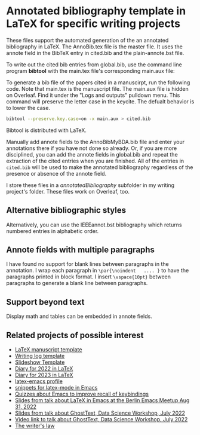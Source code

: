 # Annotated bibliography template in LaTeX for specific writing projects

These files support the automated generation of the an annotated bibliography in LaTeX.
The AnnoBib.tex file is the master file.
It uses the annote field in the BibTeX entry in cited.bib and the plain-annote.bst file.

To write out the cited bib entries from global.bib, use the command line program **bibtool** with the main.tex file's corresponding main.aux file:
 
To generate a bib file of the papers cited in a manuscirpt, run the following code. 
Note that main.tex is the manuscript file. 
The main.aux file is hidden on Overleaf. 
Find it under the "Logs and outputs" pulldown menu. 
This command will preserve the letter case in the keycite. 
The defualt behavior is to lower the case.

```bash
bibtool --preserve.key.case=on -x main.aux > cited.bib
```

Bibtool is distributed with LaTeX.

Manually add annote fields to the AnnoBibMyBDA.bib file and enter your annotations there if you have not done so already.
Or, if you are more disciplined, you can add the annote fields in global.bib and repeat the extraction of the cited entries when you are finished.
All of the entries in `cited.bib` will be used to make the annotated bibliography regardless of the presence or absence of the annote field.

I store these files in a *annotatedBibliography* subfolder in my writing project's folder.
These files work on Overleaf, too.

## Alternative bibliographic styles

Alternatively, you can use the IEEEannot.bst bibliography which returns numbered entries in alphabetic order.

## Annote fields with multiple paragraphs

I have found no support for blank lines between paragraphs in the annotation.
I wrap each paragraph in `\par{\noindent   .... }` to have the paragraphs printed in block format.
I insert `\vspace{10pt}` between paragraphs to generate a blank line between paragraphs.

## Support beyond text

Display math and tables can be embedded in annote fields.

## Related projects of possible interest

- [LaTeX manuscript template](https://github.com/MooersLab/manuscriptInLaTeX/edit/main/README.md)
- [Writing log template](https://github.com/MooersLab/writingLogTemplate)
- [Slideshow Template](https://github.com/MooersLab/slideshowTemplateLaTeX)
- [Diary for 2022 in LaTeX](https://github.com/MooersLab/diary2022inLaTeX)
- [Diary for 2023 in LaTeX](https://github.com/MooersLab/diary2023inLaTeX)
- [latex-emacs profile](https://github.com/MooersLab/latex-emacs)
- [snippets for latex-mode in Emacs](https://github.com/MooersLab/snippet-latex-mode)
- [Quizzes about Emacs to improve recall of keybindings](https://github.com/MooersLab/qemacs)
- [Slides from talk about LaTeX in Emacs at the Berlin Emacs Meetup Aug 31, 2022](https://github.com/MooersLab/BerlinEmacsAugust2022)
- [Slides from talk about GhostText, Data Science Workshop, July 2022](https://github.com/MooersLab/DSW22ghosttext)
- [Video link to talk about GhostText, Data Science Workshop, July 2022](https://mediasite.ouhsc.edu/Mediasite/Channel/python/watch/4da0872f028c4255ae12935655e911321d)
- [The writer's law](https://github.com/MooersLab/thewriterslaw)
